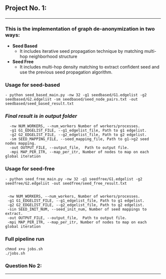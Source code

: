 ## Project No. 1: <hr>

### This is the implementation of graph de-anonymization in two ways:
- **Seed Based**   
    - It includes iterative seed propagation technique by matching multi-hop neighborhood structure
- **Seed Free**
    - It includes multi-hop density matching to extract confident seed and use the previous seed propagation algorithm.
    
### Usage for seed-based
    - python seed_based_main.py -nw 32 -g1 seedbased/G1.edgelist -g2 seedbased/G2.edgelist -sm seedbased/seed_node_pairs.txt -out seedbased/seed_based_result.txt
### ***Final result is in output folder*** 
```commandline
  -nw NUM_WORKERS, --num_workers Number of workers/processes.
  -g1 G1_EDGELIST_FILE, --g1_edgelist_file, Path to g1 edgelist.
  -g2 G2_EDGELIST_FILE, --g2_edgelist_file, Path to g2 edgelist.
  -sm SEED_MAPPING_FILE, --seed_mapping_file, Path to g1->g2 seed nodes mapping.
  -out OUTPUT_FILE, --output_file,  Path to output file.
  -mpi MAP_PER_ITR, --map_per_itr, Number of nodes to map on each global iteration
```


### Usage for seed-free
    - python seed_free_main.py -nw 32 -g1 seedfree/G1.edgelist -g2 seedfree/G2.edgelist -out seedfree/seed_free_result.txt

 ```commandline

  -nw NUM_WORKERS, --num_workers, Number of workers/processes.
  -g1 G1_EDGELIST_FILE, --g1_edgelist_file, Path to g1 edgelist.
  -g2 G2_EDGELIST_FILE, --g2_edgelist_file, Path to g2 edgelist.
  -sin SEED_INIT_NUM, --seed_init_num, Number of seed mappings to extract.
  -out OUTPUT_FILE, --output_file,  Path to output file.
  -mpi MAP_PER_ITR, --map_per_itr, Number of nodes to map on each global iteration
```

### Full pipeline run
```
chmod x+u jobs.sh
./jobs.sh
```

### Question No 2: <hr>
